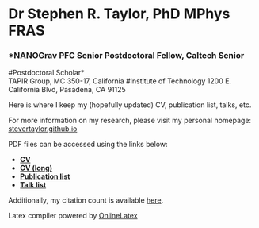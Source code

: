 # Dr Stephen R. Taylor, PhD MPhys FRAS
### *NANOGrav PFC Senior Postdoctoral Fellow, Caltech Senior
#Postdoctoral Scholar* <br/>TAPIR Group, MC 350-17, California
#Institute of Technology 1200 E. California Blvd, Pasadena, CA 91125

Here is where I keep my (hopefully updated) CV, publication list, talks, etc.

For more information on my research, please visit my personal homepage: [stevertaylor.github.io](http://stevertaylor.github.io/)

PDF files can be accessed using the links below:

- [**CV**]()
- [**CV (long)**]()
- [**Publication list**]()
- [**Talk list**]()

Additionally, my citation count is available [here](https://scholar.google.com/citations?user=iN2djBMAAAAJ&hl=en).

Latex compiler powered by [OnlineLatex](http://latex.aslushnikov.com)

